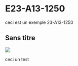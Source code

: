# E23-A13-1250

ceci est un exemple 23-A13-1250
## Sans titre
<img src="https://idea-sandbox.com/blog_images/url.jpeg">

ceci un test
